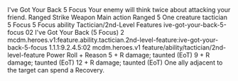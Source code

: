 <ability>
  <name>I&apos;ve Got Your Back</name>
  <cost>5 Focus</cost>
  <flavor>Your enemy will think twice about attacking your friend.</flavor>
  <keywords>
    <keyword>Ranged</keyword>
    <keyword>Strike</keyword>
    <keyword>Weapon</keyword>
  </keywords>
  <type>Main action</type>
  <distance>Ranged 5</distance>
  <target>One creature</target>
  <metadata>
    <class>tactician</class>
    <cost>5 Focus</cost>
    <cost_amount>5</cost_amount>
    <cost_resource>Focus</cost_resource>
    <feature_type>ability</feature_type>
    <file_dpath>Tactician/2nd-Level Features</file_dpath>
    <item_id>ive-got-your-back-5-focus</item_id>
    <item_index>02</item_index>
    <item_name>I&apos;ve Got Your Back (5 Focus)</item_name>
    <level>2</level>
    <scc>mcdm.heroes.v1:feature.ability.tactician.2nd-level-feature:ive-got-your-back-5-focus</scc>
    <scdc>1.1.1:9.2.4.5:02</scdc>
    <source>mcdm.heroes.v1</source>
    <type>feature/ability/tactician/2nd-level-feature</type>
  </metadata>
  <effects>
    <effect type="roll">
      <roll>Power Roll + Reason</roll>
      <t1>5 + R damage; taunted (EoT)</t1>
      <t2>9 + R damage; taunted (EoT)</t2>
      <t3>12 + R damage; taunted (EoT)</t3>
    </effect>
    <effect type="mundane">One ally adjacent to the target can spend a Recovery.</effect>
  </effects>
</ability>
